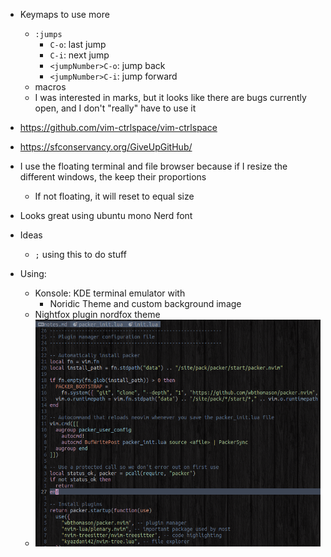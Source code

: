 - Keymaps to use more

  - `:jumps`
    - `C-o`: last jump
    - `C-i`: next jump
    - `<jumpNumber>C-o`: jump back
    - `<jumpNumber>C-i`: jump forward
  - macros
  - I was interested in marks, but it looks like there are bugs currently open, and I don't "really" have to use it

- https://github.com/vim-ctrlspace/vim-ctrlspace
- https://sfconservancy.org/GiveUpGitHub/
- I use the floating terminal and file browser because if I resize the different windows, the keep their proportions

  - If not floating, it will reset to equal size

- Looks great using ubuntu mono Nerd font

- Ideas

  - `;` using this to do stuff

- Using:
  - Konsole: KDE terminal emulator with
    - Noridic Theme and custom background image
  - Nightfox plugin nordfox theme
  - ![Screenshot](media/screenshot.png)
